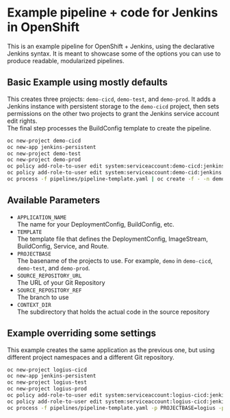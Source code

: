 Example pipeline + code for Jenkins in OpenShift
================================================

This is an example pipeline for OpenShift + Jenkins, using the declarative Jenkins syntax. It is meant to showcase some of the options you can use to produce readable, modularized pipelines.

Basic Example using mostly defaults
-----------------------------------

This creates three projects: `demo-cicd`, `demo-test`, and `demo-prod`. It adds
a Jenkins instance with persistent storage to the `demo-cicd` project, then
sets permissions on the other two projects to grant the Jenkins service account
edit rights.  
The final step processes the BuildConfig template to create the pipeline.

``` bash
oc new-project demo-cicd
oc new-app jenkins-persistent
oc new-project demo-test
oc new-project demo-prod
oc policy add-role-to-user edit system:serviceaccount:demo-cicd:jenkins -n demo-test
oc policy add-role-to-user edit system:serviceaccount:demo-cid:jenkins -n demo-prod
oc process -f pipelines/pipeline-template.yaml | oc create -f - -n demo-cicd
```

Available Parameters
--------------------
* `APPLICATION_NAME`  
  The name for your DeploymentConfig, BuildConfig, etc.
* `TEMPLATE`  
  The template file that defines the DeploymentConfig, ImageStream, BuildConfig, Service, and Route.
* `PROJECTBASE`  
  The basename of the projects to use. For example, `demo` in `demo-cicd`, `demo-test`, and `demo-prod`.
* `SOURCE_REPOSITORY_URL`  
  The URL of your Git Repository
* `SOURCE_REPOSITORY_REF`  
  The branch to use
* `CONTEXT_DIR`  
  The subdirectory that holds the actual code in the source repository

Example overriding some settings
--------------------------------

This example creates the same application as the previous one, but using different project namespaces and a different Git repository.


``` bash
oc new-project logius-cicd
oc new-app jenkins-persistent
oc new-project logius-test
oc new-project logius-prod
oc policy add-role-to-user edit system:serviceaccount:logius-cicd:jenkins -n logius-test
oc policy add-role-to-user edit system:serviceaccount:logius-cicd:jenkins -n logius-prod
oc process -f pipelines/pipeline-template.yaml -p PROJECTBASE=logius -p APPLICATION_NAME=flopsels -p SOURCE_REPOSITORY_URL=https://github.com/geertenschram/logius-demo.git | oc create -f - -n logius-cicd
```
